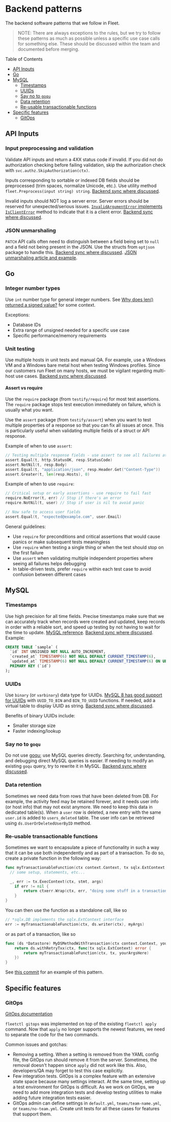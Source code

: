 # Backend patterns

The backend software patterns that we follow in Fleet.

> NOTE: There are always exceptions to the rules, but we try to follow these patterns as much as possible unless a specific use case calls
> for something else. These should be discussed within the team and documented before merging.

Table of Contents
- [API Inputs](#api-inputs)
- [Go](#go)
- [MySQL](#mysql)
  - [Timestamps](#timestamps)
  - [UUIDs](#uuids)
  - [Say no to `goqu`](#say-no-to-goqu)
  - [Data retention](#data-retention)
  - [Re-usable transactionable functions](#re-usable-transactionable-functions)
- [Specific features](#specific-features)
  - [GitOps](#gitops)

## API Inputs

### Input preprocessing and validation

Validate API inputs and return a 4XX status code if invalid. If you did not do authorization checking before failing validation, skip the authorization check with `svc.authz.SkipAuthorization(ctx)`.

Inputs corresponding to sortable or indexed DB fields should be preprocessed (trim spaces, normalize Unicode, etc.). Use utility method `fleet.Preprocess(input string) string`. [Backend sync where discussed](https://us-65885.app.gong.io/call?id=4055688254267958899).

Invalid inputs should NOT log a server error. Server errors should be reserved for unexpected/serious issues. [`InvalidArgumentError` implements `IsClientError`](https://github.com/fleetdm/fleet/blob/529f4ed725117d99d668318aad23c9e1575fa7ee/server/fleet/errors.go#L134) method to indicate that it is a client error. [Backend sync where discussed](https://us-65885.app.gong.io/call?id=6515110653090875786&highlights=%5B%7B%22type%22%3A%22SHARE%22%2C%22from%22%3A340%2C%22to%22%3A1578%7D%5D).

### JSON unmarshaling

`PATCH` API calls often need to distinguish between a field being set to `null` and a field not being present in the JSON. Use the structs from `optjson` package to handle this. [Backend sync where discussed](https://us-65885.app.gong.io/call?id=4055688254267958899). [JSON unmarshaling article and example](https://victoronsoftware.com/posts/go-json-unmarshal/).

## Go

### Integer number types

Use `int` number type for general integer numbers. See [Why does len() returned a signed value?](https://stackoverflow.com/questions/39088945/why-does-len-returned-a-signed-value) for some context.

Exceptions:
- Database IDs
- Extra range of unsigned needed for a specific use case
- Specific performance/memory requirements

### Unit testing

Use multiple hosts in unit tests and manual QA. For example, use a Windows VM and a Windows bare metal host when testing Windows profiles. Since our customers run Fleet on many hosts, we must be vigilant regarding multi-host use cases. [Backend sync where discussed](https://us-65885.app.gong.io/call?id=8290454302335084423).

#### Assert vs require

Use the `require` package (from `testify/require`) for most test assertions. The `require` package stops test execution immediately on failure, which is usually what you want.

Use the `assert` package (from `testify/assert`) when you want to test multiple properties of a response so that you can fix all issues at once. This is particularly useful when validating multiple fields of a struct or API response.

Example of when to use `assert`:
```go
// Testing multiple response fields - use assert to see all failures at once
assert.Equal(t, http.StatusOK, resp.StatusCode)
assert.NotNil(t, resp.Body)
assert.Equal(t, "application/json", resp.Header.Get("Content-Type"))
assert.Greater(t, len(resp.Hosts), 0)
```

Example of when to use `require`:
```go
// Critical setup or early assertions - use require to fail fast
require.NoError(t, err) // Stop if there's an error
require.NotNil(t, user) // Stop if user is nil to avoid panic

// Now safe to access user fields
assert.Equal(t, "expected@example.com", user.Email)
```

General guidelines:
- Use `require` for preconditions and critical assertions that would cause panics or make subsequent tests meaningless
- Use `require` when testing a single thing or when the test should stop on the first failure
- Use `assert` when validating multiple independent properties where seeing all failures helps debugging
- In table-driven tests, prefer `require` within each test case to avoid confusion between different cases

## MySQL

### Timestamps

Use high precision for all time fields. Precise timestamps make sure that we can accurately track when records were created and updated,
keep records in order with a reliable sort, and speed up testing by not having to wait for the time to
update. [MySQL reference](https://dev.mysql.com/doc/refman/8.4/en/date-and-time-type-syntax.html). [Backend sync where discussed](https://us-65885.app.gong.io/call?id=8041045095900447703).
Example:

```sql
CREATE TABLE `sample` (
  `id` INT UNSIGNED NOT NULL AUTO_INCREMENT,
  `created_at` TIMESTAMP(6) NOT NULL DEFAULT CURRENT_TIMESTAMP(6),
  `updated_at` TIMESTAMP(6) NOT NULL DEFAULT CURRENT_TIMESTAMP(6) ON UPDATE CURRENT_TIMESTAMP(6),
  PRIMARY KEY (`id`)
);
```

### UUIDs

Use `binary` (or `varbinary`) data type for UUIDs. [MySQL 8 has good support for UUIDs](https://dev.mysql.com/blog-archive/mysql-8-0-uuid-support/) with `UUID_TO_BIN` and `BIN_TO_UUID` functions. If needed, add a virtual table to display UUID as string. [Backend sync where discussed](https://us-65885.app.gong.io/call?id=5477893933055484926&highlights=%5B%7B%22type%22%3A%22SHARE%22%2C%22from%22%3A440%2C%22to%22%3A612%7D%5D).

Benefits of binary UUIDs include:
- Smaller storage size
- Faster indexing/lookup

### Say no to `goqu`

Do not use [goqu](https://github.com/doug-martin/goqu); use MySQL queries directly. Searching for, understanding, and debugging direct MySQL
queries is easier. If needing to modify an existing `goqu` query, try to rewrite it in
MySQL. [Backend sync where discussed](https://us-65885.app.gong.io/call?id=8041045095900447703).

### Data retention

Sometimes we need data from rows that have been deleted from DB. For example, the activity feed may be retained forever, and it needs user info (or host info) that may not exist anymore.
We need to keep this data in dedicated table(s). When a `user` row is deleted, a new entry with the same `user.id` is added to `users_deleted` table. The user info can be retrieved using
`ds.UserOrDeletedUserByID` method.

### Re-usable transactionable functions

Sometimes we want to encapsulate a piece of functionality in such a way that it can be use both
independently and as part of a transaction. To do so, create a private function in the following way: 

```go
func myTransactionableFunction(ctx context.Context, tx sqlx.ExtContext, yourArgsHere any) error {
  // some setup, statements, etc...

  _, err := tx.ExecContext(ctx, stmt, args)
	if err != nil {
		return ctxerr.Wrap(ctx, err, "doing some stuff in a transaction")
	}
}
```

You can then use the function as a standalone call, like so

```go
// *sqlx.DB implements the sqlx.ExtContext interface
err := myTransactionableFunction(ctx, ds.writer(ctx), myArgs)
```

or as part of a transaction, like so

```go
func (ds *Datastore) MyDSMethodWithTransaction(ctx context.Context, yourArgsHere any) error {
	return ds.withRetryTxx(ctx, func(tx sqlx.ExtContext) error {
		return myTransactionableFunction(ctx, tx, yourArgsHere)
	})
}
```

See [this commit](https://github.com/fleetdm/fleet/pull/22843/files#diff-c5babdad542a72acf2ec2ecb7cb43967fc53850b6998ac629e253336b87e008bR415)
for an example of this pattern.

## Specific features

### GitOps

[GitOps documentation](https://fleetdm.com/docs/configuration/yaml-files)

`fleetctl gitops` was implemented on top of the existing `fleetctl apply` command. Now that `apply` no longer supports the newest features,
we need to separate the code for the two commands.

Common issues and gotchas:

- Removing a setting. When a setting is removed from the YAML config file, the GitOps run should remove it from the server. Sometimes, the
  removal doesn't happen since `apply` did not work like this. Also, developers/QA may forget to test this case explicitly.
- Few integration tests. GitOps is a complex feature with an extensive state space because many settings interact. At the same time, setting
  up a test environment for GitOps is difficult. As we work on GitOps, we need to add more integration tests and develop testing utilities
  to make adding future integration tests easier.
- GitOps admin can define settings in `default.yml`, `teams/team-name.yml`, or `teams/no-team.yml`. Create unit tests for all these cases
  for features that support them.
